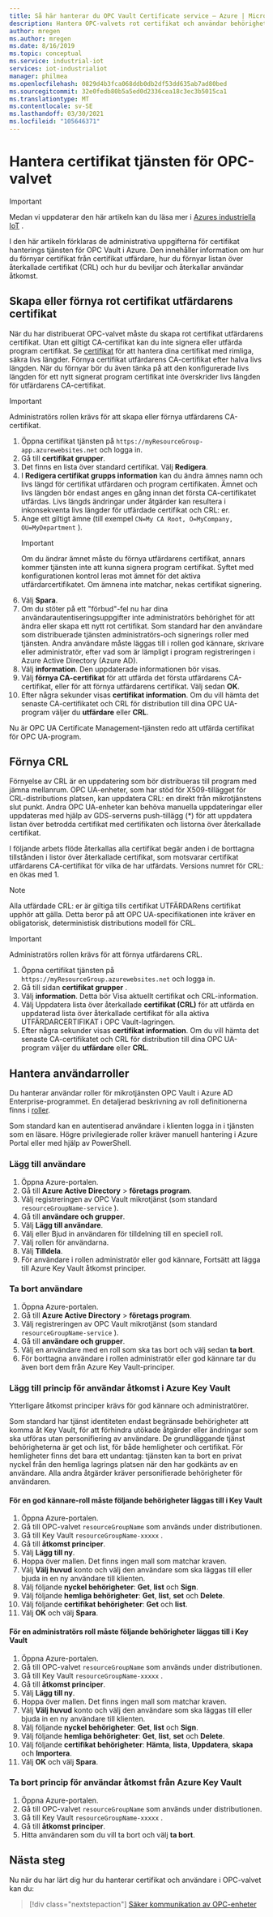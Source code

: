 ```yaml
---
title: Så här hanterar du OPC Vault Certificate service – Azure | Microsoft Docs
description: Hantera OPC-valvets rot certifikat och användar behörigheter.
author: mregen
ms.author: mregen
ms.date: 8/16/2019
ms.topic: conceptual
ms.service: industrial-iot
services: iot-industrialiot
manager: philmea
ms.openlocfilehash: 0829d4b3fca068ddb0db2df53dd635ab7ad80bed
ms.sourcegitcommit: 32e0fedb80b5a5ed0d2336cea18c3ec3b5015ca1
ms.translationtype: MT
ms.contentlocale: sv-SE
ms.lasthandoff: 03/30/2021
ms.locfileid: "105646371"
---
```

# <a name="manage-the-opc-vault-certificate-service"></a>Hantera certifikat tjänsten för OPC-valvet

> [!IMPORTANT]
> Medan vi uppdaterar den här artikeln kan du läsa mer i [Azures industriella IoT](https://azure.github.io/Industrial-IoT/) .

I den här artikeln förklaras de administrativa uppgifterna för certifikat hanterings tjänsten för OPC Vault i Azure. Den innehåller information om hur du förnyar certifikat från certifikat utfärdare, hur du förnyar listan över återkallade certifikat (CRL) och hur du beviljar och återkallar användar åtkomst.

## <a name="create-or-renew-the-root-ca-certificate"></a>Skapa eller förnya rot certifikat utfärdarens certifikat

När du har distribuerat OPC-valvet måste du skapa rot certifikat utfärdarens certifikat. Utan ett giltigt CA-certifikat kan du inte signera eller utfärda program certifikat. Se [certifikat](howto-opc-vault-secure-ca.md#certificates) för att hantera dina certifikat med rimliga, säkra livs längder. Förnya certifikat utfärdarens CA-certifikat efter halva livs längden. När du förnyar bör du även tänka på att den konfigurerade livs längden för ett nytt signerat program certifikat inte överskrider livs längden för utfärdarens CA-certifikat.
> [!IMPORTANT]
> Administratörs rollen krävs för att skapa eller förnya utfärdarens CA-certifikat.

1. Öppna certifikat tjänsten på `https://myResourceGroup-app.azurewebsites.net` och logga in.
2. Gå till **certifikat grupper**.
3. Det finns en lista över standard certifikat. Välj **Redigera**.
4. I **Redigera certifikat grupps information** kan du ändra ämnes namn och livs längd för certifikat utfärdaren och program certifikaten. Ämnet och livs längden bör endast anges en gång innan det första CA-certifikatet utfärdas. Livs längds ändringar under åtgärder kan resultera i inkonsekventa livs längder för utfärdade certifikat och CRL: er.
5. Ange ett giltigt ämne (till exempel `CN=My CA Root, O=MyCompany, OU=MyDepartment` ).<br>
   > [!IMPORTANT]
   > Om du ändrar ämnet måste du förnya utfärdarens certifikat, annars kommer tjänsten inte att kunna signera program certifikat. Syftet med konfigurationen kontrol leras mot ämnet för det aktiva utfärdarcertifikatet. Om ämnena inte matchar, nekas certifikat signering.
6. Välj **Spara**.
7. Om du stöter på ett "förbud"-fel nu har dina användarautentiseringsuppgifter inte administratörs behörighet för att ändra eller skapa ett nytt rot certifikat. Som standard har den användare som distribuerade tjänsten administratörs-och signerings roller med tjänsten. Andra användare måste läggas till i rollen god kännare, skrivare eller administratör, efter vad som är lämpligt i program registreringen i Azure Active Directory (Azure AD).
8. Välj **information**. Den uppdaterade informationen bör visas.
9. Välj **förnya CA-certifikat** för att utfärda det första utfärdarens CA-certifikat, eller för att förnya utfärdarens certifikat. Välj sedan **OK**.
10. Efter några sekunder visas **certifikat information**. Om du vill hämta det senaste CA-certifikatet och CRL för distribution till dina OPC UA-program väljer du **utfärdare** eller **CRL**.

Nu är OPC UA Certificate Management-tjänsten redo att utfärda certifikat för OPC UA-program.

## <a name="renew-the-crl"></a>Förnya CRL

Förnyelse av CRL är en uppdatering som bör distribueras till program med jämna mellanrum. OPC UA-enheter, som har stöd för X509-tillägget för CRL-distributions platsen, kan uppdatera CRL: en direkt från mikrotjänstens slut punkt. Andra OPC UA-enheter kan behöva manuella uppdateringar eller uppdateras med hjälp av GDS-serverns push-tillägg (*) för att uppdatera listan över betrodda certifikat med certifikaten och listorna över återkallade certifikat.

I följande arbets flöde återkallas alla certifikat begär anden i de borttagna tillstånden i listor över återkallade certifikat, som motsvarar certifikat utfärdarens CA-certifikat för vilka de har utfärdats. Versions numret för CRL: en ökas med 1. <br>
> [!NOTE]
> Alla utfärdade CRL: er är giltiga tills certifikat UTFÄRDARens certifikat upphör att gälla. Detta beror på att OPC UA-specifikationen inte kräver en obligatorisk, deterministisk distributions modell för CRL.

> [!IMPORTANT]
> Administratörs rollen krävs för att förnya utfärdarens CRL.

1. Öppna certifikat tjänsten på `https://myResourceGroup.azurewebsites.net` och logga in.
2. Gå till sidan **certifikat grupper** .
3. Välj **information**. Detta bör Visa aktuellt certifikat och CRL-information.
4. Välj Uppdatera lista över återkallade **certifikat (CRL)** för att utfärda en uppdaterad lista över återkallade certifikat för alla aktiva UTFÄRDARCERTIFIKAT i OPC Vault-lagringen.
5. Efter några sekunder visas **certifikat information**. Om du vill hämta det senaste CA-certifikatet och CRL för distribution till dina OPC UA-program väljer du **utfärdare** eller **CRL**.

## <a name="manage-user-roles"></a>Hantera användarroller

Du hanterar användar roller för mikrotjänsten OPC Vault i Azure AD Enterprise-programmet. En detaljerad beskrivning av roll definitionerna finns i [roller](howto-opc-vault-secure-ca.md#roles).

Som standard kan en autentiserad användare i klienten logga in i tjänsten som en läsare. Högre privilegierade roller kräver manuell hantering i Azure Portal eller med hjälp av PowerShell.

### <a name="add-user"></a>Lägg till användare

1. Öppna Azure-portalen.
2. Gå till **Azure Active Directory**  >  **företags program**.
3. Välj registreringen av OPC Vault mikrotjänst (som standard `resourceGroupName-service` ).
4. Gå till **användare och grupper**.
5. Välj **Lägg till användare**.
6. Välj eller Bjud in användaren för tilldelning till en speciell roll.
7. Välj rollen för användarna.
8. Välj **Tilldela**.
9. För användare i rollen administratör eller god kännare, Fortsätt att lägga till Azure Key Vault åtkomst principer.

### <a name="remove-user"></a>Ta bort användare

1. Öppna Azure-portalen.
2. Gå till **Azure Active Directory**  >  **företags program**.
3. Välj registreringen av OPC Vault mikrotjänst (som standard `resourceGroupName-service` ).
4. Gå till **användare och grupper**.
5. Välj en användare med en roll som ska tas bort och välj sedan **ta bort**.
6. För borttagna användare i rollen administratör eller god kännare tar du även bort dem från Azure Key Vault-principer.

### <a name="add-user-access-policy-to-azure-key-vault"></a>Lägg till princip för användar åtkomst i Azure Key Vault

Ytterligare åtkomst principer krävs för god kännare och administratörer.

Som standard har tjänst identiteten endast begränsade behörigheter att komma åt Key Vault, för att förhindra utökade åtgärder eller ändringar som ska utföras utan personifiering av användare. De grundläggande tjänst behörigheterna är get och list, för både hemligheter och certifikat. För hemligheter finns det bara ett undantag: tjänsten kan ta bort en privat nyckel från den hemliga lagrings platsen när den har godkänts av en användare. Alla andra åtgärder kräver personifierade behörigheter för användaren.

#### <a name="for-an-approver-role-the-following-permissions-must-be-added-to-key-vault"></a>För en god kännare-roll måste följande behörigheter läggas till i Key Vault

1. Öppna Azure-portalen.
2. Gå till OPC-valvet `resourceGroupName` som används under distributionen.
3. Gå till Key Vault `resourceGroupName-xxxxx` .
4. Gå till **åtkomst principer**.
5. Välj **Lägg till ny**.
6. Hoppa över mallen. Det finns ingen mall som matchar kraven.
7. Välj **Välj huvud** konto och välj den användare som ska läggas till eller bjuda in en ny användare till klienten.
8. Välj följande **nyckel behörigheter**: **Get**, **list** och **Sign**.
9. Välj följande **hemliga behörigheter**: **Get**, **list**, **set** och **Delete**.
10. Välj följande **certifikat behörigheter**: **Get** och **list**.
11. Välj **OK** och välj **Spara**.

#### <a name="for-an-administrator-role-the-following-permissions-must-be-added-to-key-vault"></a>För en administratörs roll måste följande behörigheter läggas till i Key Vault

1. Öppna Azure-portalen.
2. Gå till OPC-valvet `resourceGroupName` som används under distributionen.
3. Gå till Key Vault `resourceGroupName-xxxxx` .
4. Gå till **åtkomst principer**.
5. Välj **Lägg till ny**.
6. Hoppa över mallen. Det finns ingen mall som matchar kraven.
7. Välj **Välj huvud** konto och välj den användare som ska läggas till eller bjuda in en ny användare till klienten.
8. Välj följande **nyckel behörigheter**: **Get**, **list** och **Sign**.
9. Välj följande **hemliga behörigheter**: **Get**, **list**, **set** och **Delete**.
10. Välj följande **certifikat behörigheter**: **Hämta**, **lista**, **Uppdatera**, **skapa** och **Importera**.
11. Välj **OK** och välj **Spara**.

### <a name="remove-user-access-policy-from-azure-key-vault"></a>Ta bort princip för användar åtkomst från Azure Key Vault

1. Öppna Azure-portalen.
2. Gå till OPC-valvet `resourceGroupName` som används under distributionen.
3. Gå till Key Vault `resourceGroupName-xxxxx` .
4. Gå till **åtkomst principer**.
5. Hitta användaren som du vill ta bort och välj **ta bort**.

## <a name="next-steps"></a>Nästa steg

Nu när du har lärt dig hur du hanterar certifikat och användare i OPC-valvet kan du:

> [!div class="nextstepaction"]
> [Säker kommunikation av OPC-enheter](howto-opc-vault-secure.md)
